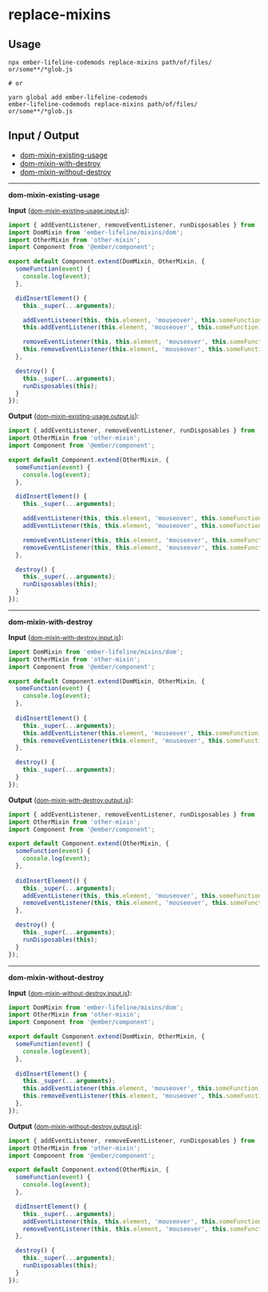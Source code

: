 # replace-mixins


## Usage

```
npx ember-lifeline-codemods replace-mixins path/of/files/ or/some**/*glob.js

# or

yarn global add ember-lifeline-codemods
ember-lifeline-codemods replace-mixins path/of/files/ or/some**/*glob.js
```

## Input / Output

<!--FIXTURES_TOC_START-->
* [dom-mixin-existing-usage](#dom-mixin-existing-usage)
* [dom-mixin-with-destroy](#dom-mixin-with-destroy)
* [dom-mixin-without-destroy](#dom-mixin-without-destroy)
<!--FIXTURES_TOC_END-->

<!--FIXTURES_CONTENT_START-->
---
<a id="dom-mixin-existing-usage">**dom-mixin-existing-usage**</a>

**Input** (<small>[dom-mixin-existing-usage.input.js](transforms/replace-mixins/__testfixtures__/dom-mixin-existing-usage.input.js)</small>):
```js
import { addEventListener, removeEventListener, runDisposables } from 'ember-lifeline';
import DomMixin from 'ember-lifeline/mixins/dom';
import OtherMixin from 'other-mixin';
import Component from '@ember/component';

export default Component.extend(DomMixin, OtherMixin, {
  someFunction(event) {
    console.log(event);
  },

  didInsertElement() {
    this._super(...arguments);

    addEventListener(this, this.element, 'mouseover', this.someFunction);
    this.addEventListener(this.element, 'mouseover', this.someFunction);

    removeEventListener(this, this.element, 'mouseover', this.someFunction);
    this.removeEventListener(this.element, 'mouseover', this.someFunction);
  },

  destroy() {
    this._super(...arguments);
    runDisposables(this);
  }
});

```

**Output** (<small>[dom-mixin-existing-usage.output.js](transforms/replace-mixins/__testfixtures__/dom-mixin-existing-usage.output.js)</small>):
```js
import { addEventListener, removeEventListener, runDisposables } from 'ember-lifeline';
import OtherMixin from 'other-mixin';
import Component from '@ember/component';

export default Component.extend(OtherMixin, {
  someFunction(event) {
    console.log(event);
  },

  didInsertElement() {
    this._super(...arguments);

    addEventListener(this, this.element, 'mouseover', this.someFunction);
    addEventListener(this, this.element, 'mouseover', this.someFunction);

    removeEventListener(this, this.element, 'mouseover', this.someFunction);
    removeEventListener(this, this.element, 'mouseover', this.someFunction);
  },

  destroy() {
    this._super(...arguments);
    runDisposables(this);
  }
});

```
---
<a id="dom-mixin-with-destroy">**dom-mixin-with-destroy**</a>

**Input** (<small>[dom-mixin-with-destroy.input.js](transforms/replace-mixins/__testfixtures__/dom-mixin-with-destroy.input.js)</small>):
```js
import DomMixin from 'ember-lifeline/mixins/dom';
import OtherMixin from 'other-mixin';
import Component from '@ember/component';

export default Component.extend(DomMixin, OtherMixin, {
  someFunction(event) {
    console.log(event);
  },
  
  didInsertElement() {
    this._super(...arguments);
    this.addEventListener(this.element, 'mouseover', this.someFunction);
    this.removeEventListener(this.element, 'mouseover', this.someFunction);
  },

  destroy() {
    this._super(...arguments);
  }
});

```

**Output** (<small>[dom-mixin-with-destroy.output.js](transforms/replace-mixins/__testfixtures__/dom-mixin-with-destroy.output.js)</small>):
```js
import { addEventListener, removeEventListener, runDisposables } from 'ember-lifeline';
import OtherMixin from 'other-mixin';
import Component from '@ember/component';

export default Component.extend(OtherMixin, {
  someFunction(event) {
    console.log(event);
  },
  
  didInsertElement() {
    this._super(...arguments);
    addEventListener(this, this.element, 'mouseover', this.someFunction);
    removeEventListener(this, this.element, 'mouseover', this.someFunction);
  },

  destroy() {
    this._super(...arguments);
    runDisposables(this);
  }
});

```
---
<a id="dom-mixin-without-destroy">**dom-mixin-without-destroy**</a>

**Input** (<small>[dom-mixin-without-destroy.input.js](transforms/replace-mixins/__testfixtures__/dom-mixin-without-destroy.input.js)</small>):
```js
import DomMixin from 'ember-lifeline/mixins/dom';
import OtherMixin from 'other-mixin';
import Component from '@ember/component';

export default Component.extend(DomMixin, OtherMixin, {
  someFunction(event) {
    console.log(event);
  },
  
  didInsertElement() {
    this._super(...arguments);
    this.addEventListener(this.element, 'mouseover', this.someFunction);
    this.removeEventListener(this.element, 'mouseover', this.someFunction);
  },
});

```

**Output** (<small>[dom-mixin-without-destroy.output.js](transforms/replace-mixins/__testfixtures__/dom-mixin-without-destroy.output.js)</small>):
```js
import { addEventListener, removeEventListener, runDisposables } from 'ember-lifeline';
import OtherMixin from 'other-mixin';
import Component from '@ember/component';

export default Component.extend(OtherMixin, {
  someFunction(event) {
    console.log(event);
  },

  didInsertElement() {
    this._super(...arguments);
    addEventListener(this, this.element, 'mouseover', this.someFunction);
    removeEventListener(this, this.element, 'mouseover', this.someFunction);
  },

  destroy() {
    this._super(...arguments);
    runDisposables(this);
  }
});

```
<!--FIXTURES_CONTENT_END-->